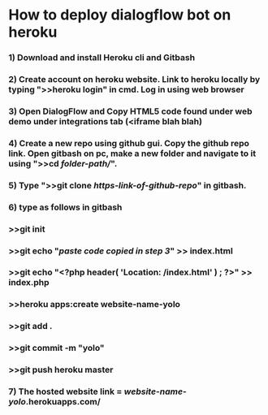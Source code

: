 # How to deploy dialogflow bot on heroku
### 1) Download and install Heroku cli and Gitbash 
### 2) Create account on heroku website. Link to heroku locally by typing ">>heroku login" in cmd. Log in using web browser
### 3) Open DialogFlow and Copy HTML5 code found under web demo under integrations tab (<iframe blah blah)
### 4) Create a new repo using github gui. Copy the github repo link. Open gitbash on pc, make a new folder and navigate to it using ">>cd *folder-path/*".
### 5) Type ">>git clone *https-link-of-github-repo*" in gitbash.
### 6) type as follows in gitbash
###    >>git init
###    >>git echo "*paste code copied in step 3*" >> index.html
###    >>git echo "\<?php header( 'Location: /index.html' ) ;  ?>" >> index.php
###    >>heroku apps:create website-name-yolo
###    >>git add .
###    >>git commit -m "yolo"
###    >>git push heroku master
### 7) The hosted website link = *website-name-yolo*.herokuapps.com/
